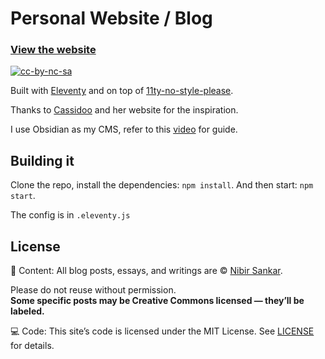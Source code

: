 # Personal Website / Blog
### [View the website](https://nibirsan.org)

[![cc-by-nc-sa](https://img.shields.io/badge/License-CC%20BY--NC%204.0-lightgrey.svg)](http://creativecommons.org/licenses/by-nc/4.0/)


Built with [Eleventy](https://www.11ty.dev) and on top of [11ty-no-style-please](https://github.com/stopnoanime/11ty-no-style-please).

Thanks to [Cassidoo](https://github.com/cassidoo/blahg) and her website for the inspiration.

I use Obsidian as my CMS, refer to this [video](https://www.youtube.com/watch?v=dz3GOp4hN50) for guide.

## Building it
Clone the repo, install the dependencies: `npm install`.
And then start: `npm start`.

The config is in `.eleventy.js`

## License

🧠 Content: All blog posts, essays, and writings are © [Nibir Sankar](https://nibirsan.org/). 

Please do not reuse without permission.  
**Some specific posts may be Creative Commons licensed — they’ll be labeled.**

💻 Code: This site’s code is licensed under the MIT License. See [LICENSE](./LICENSE) for details.
